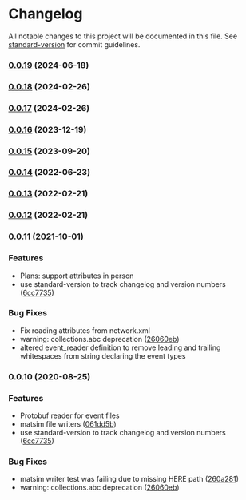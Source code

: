 # Changelog

All notable changes to this project will be documented in this file. See [standard-version](https://github.com/conventional-changelog/standard-version) for commit guidelines.

### [0.0.19](https://github.com/matsim-vsp/matsim-python-tools/compare/v0.0.18...v0.0.19) (2024-06-18)

### [0.0.18](https://github.com/matsim-vsp/matsim-python-tools/compare/v0.0.16...v0.0.18) (2024-02-26)

### [0.0.17](https://github.com/matsim-vsp/matsim-python-tools/compare/v0.0.16...v0.0.17) (2024-02-26)

### [0.0.16](https://github.com/matsim-vsp/matsim-python-tools/compare/v0.0.13...v0.0.16) (2023-12-19)

### [0.0.15](https://github.com/matsim-vsp/matsim-python-tools/compare/v0.0.14...v0.0.15) (2023-09-20)

### [0.0.14](https://github.com/matsim-vsp/matsim-python-tools/compare/v0.0.13...v0.0.14) (2022-06-23)

### [0.0.13](https://github.com/matsim-vsp/matsim-python-tools/compare/v0.0.12...v0.0.13) (2022-02-21)

### [0.0.12](https://github.com/matsim-vsp/matsim-python-tools/compare/v0.0.11...v0.0.12) (2022-02-21)

### 0.0.11 (2021-10-01)

### Features

- Plans: support attributes in person
- use standard-version to track changelog and version numbers ([6cc7735](https://github.com/matsim-vsp/matsim-python-tools/commit/6cc7735d726f37bdadeb6a4ce9f53afa517ab51b))

### Bug Fixes

- Fix reading attributes from network.xml
- warning: collections.abc deprecation ([26060eb](https://github.com/matsim-vsp/matsim-python-tools/commit/26060eb798b82285bfaca4b60465e7128fa2c59e))
- altered event_reader definition to remove leading and trailing whitespaces from string declaring the event types

### 0.0.10 (2020-08-25)

### Features

- Protobuf reader for event files
- matsim file writers ([061dd5b](https://github.com/matsim-vsp/matsim-python-tools/commit/061dd5bba881d12a44e29ae867fee06df92dca83))
- use standard-version to track changelog and version numbers ([6cc7735](https://github.com/matsim-vsp/matsim-python-tools/commit/6cc7735d726f37bdadeb6a4ce9f53afa517ab51b))

### Bug Fixes

- matsim writer test was failing due to missing HERE path ([260a281](https://github.com/matsim-vsp/matsim-python-tools/commit/260a28108cfdd8995852f89bdb28c6eee847bd0e))
- warning: collections.abc deprecation ([26060eb](https://github.com/matsim-vsp/matsim-python-tools/commit/26060eb798b82285bfaca4b60465e7128fa2c59e))
